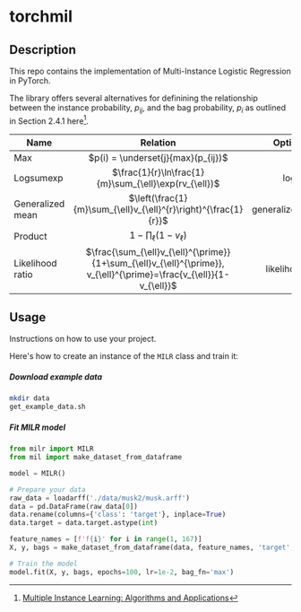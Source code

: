 # torchmil

## Description

This repo contains the implementation of Multi-Instance Logistic Regression in PyTorch. 

The library offers several alternatives for definining the relationship between the instance probability, $p_{ij}$, and the
bag probability, $p_i$ as outlined in Section 2.4.1 here[^1].

| Name        | Relation           | Option name  |
| ------------- |:-------------:| -----:|
| Max           | $p(i) = \underset{j}{max}(p_{ij})$  | max |
| Logsumexp     | $\frac{1}{r}\ln\frac{1}{m}\sum_{\ell}\exp(rv_{\ell})$  |   logsumexp |
| Generalized mean  | $\left(\frac{1}{m}\sum_{\ell}v_{\ell}^{r}\right)^{\frac{1}{r}}$      | generalized_mean  |
| Product           | $1-\prod_{\ell}(1-v_{\ell})$    | prduct            |
| Likelihood ratio | $\frac{\sum_{\ell}v_{\ell}^{\prime}}{1+\sum_{\ell}v_{\ell}^{\prime}}, v_{\ell}^{\prime}=\frac{v_{\ell}}{1-v_{\ell}}$       | likelihood_ratio  |


## Usage

Instructions on how to use your project.

Here's how to create an instance of the `MILR` class and train it:

##### Download example data
```bash
mkdir data
get_example_data.sh
```

##### Fit MILR model
```python
from milr import MILR
from mil import make_dataset_from_dataframe

model = MILR()

# Prepare your data
raw_data = loadarff('./data/musk2/musk.arff')
data = pd.DataFrame(raw_data[0])
data.rename(columns={'class': 'target'}, inplace=True)
data.target = data.target.astype(int)

feature_names = [f'f{i}' for i in range(1, 167)]
X, y, bags = make_dataset_from_dataframe(data, feature_names, 'target', 'molecule_name')

# Train the model
model.fit(X, y, bags, epochs=100, lr=1e-2, bag_fn='max')
```



[^1]: [Multiple Instance Learning: Algorithms and Applications](https://api.semanticscholar.org/CorpusID:2153770)
